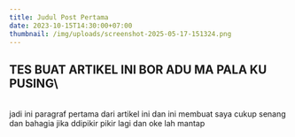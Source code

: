 ```yaml
---
title: Judul Post Pertama
date: 2023-10-15T14:30:00+07:00
thumbnail: /img/uploads/screenshot-2025-05-17-151324.png
---
```

## TES BUAT ARTIKEL INI BOR ADU MA PALA KU PUSING\

\
j﻿adi ini paragraf pertama dari artikel ini dan ini membuat saya cukup senang dan bahagia jika ddipikir pikir lagi dan  oke lah mantap